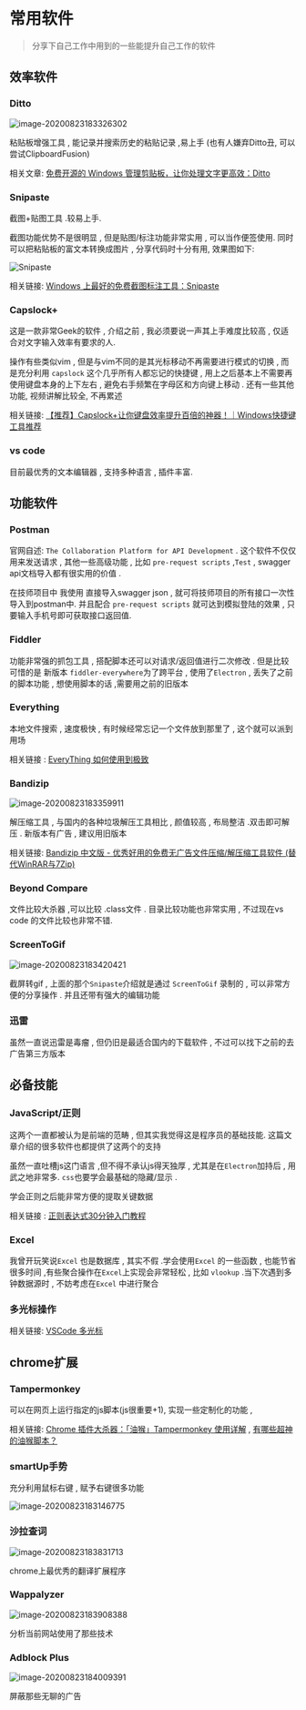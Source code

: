 # 常用软件

> 分享下自己工作中用到的一些能提升自己工作的软件

## 效率软件

### Ditto

![image-20200823183326302](../pic/image-20200823183326302.png)

粘贴板增强工具 , 能记录并搜索历史的粘贴记录 ,易上手 (也有人嫌弃Ditto丑, 可以尝试ClipboardFusion)

相关文章: [免费开源的 Windows 管理剪贴板，让你处理文字更高效：Ditto](https://sspai.com/post/43700)

### Snipaste

截图+贴图工具 .较易上手.

截图功能优势不是很明显 , 但是贴图/标注功能非常实用 , 可以当作便签使用. 同时可以把粘贴板的富文本转换成图片 , 分享代码时十分有用, 效果图如下:

![Snipaste](../pic/Snipaste.gif)

相关链接: [Windows 上最好的免费截图标注工具：Snipaste](https://sspai.com/post/34962)

### Capslock+

这是一款非常Geek的软件 , 介绍之前 , 我必须要说一声其上手难度比较高 , 仅适合对文字输入效率有要求的人.

操作有些类似vim  , 但是与vim不同的是其光标移动不再需要进行模式的切换 , 而是充分利用 `capslock` 这个几乎所有人都忘记的快捷键 , 用上之后基本上不需要再使用键盘本身的上下左右 , 避免右手频繁在字母区和方向键上移动 . 还有一些其他功能, 视频讲解比较全, 不再累述

相关链接: [【推荐】Capslock+让你键盘效率提升百倍的神器！｜Windows快捷键工具推荐](https://www.bilibili.com/video/BV1LK411p7wN)

### vs code

目前最优秀的文本编辑器 , 支持多种语言 , 插件丰富.

## 功能软件

### Postman

官网自述: `The Collaboration Platform for API Development`  . 这个软件不仅仅用来发送请求 , 其他一些高级功能 , 比如 `pre-request scripts` ,`Test` , swagger api文档导入都有很实用的价值 . 

在技师项目中 我使用 直接导入swagger json , 就可将技师项目的所有接口一次性导入到postman中. 并且配合 `pre-request scripts` 就可达到模拟登陆的效果 , 只要输入手机号即可获取接口返回值.

### Fiddler

功能非常强的抓包工具 ,  搭配脚本还可以对请求/返回值进行二次修改 . 但是比较可惜的是 新版本 `fiddler-everywhere`为了跨平台 , 使用了`Electron` , 丢失了之前的脚本功能 , 想使用脚本的话 ,需要用之前的旧版本

### Everything

本地文件搜索 ,  速度极快 , 有时候经常忘记一个文件放到那里了 , 这个就可以派到用场

相关链接 : [EveryThing 如何使用到极致](https://zhuanlan.zhihu.com/p/61334612)

### Bandizip

![image-20200823183359911](../pic/image-20200823183359911.png)

解压缩工具 , 与国内的各种垃圾解压工具相比 , 颜值较高 , 布局整洁 .双击即可解压  . 新版本有广告 , 建议用旧版本

相关链接: [Bandizip 中文版 - 优秀好用的免费无广告文件压缩/解压缩工具软件 (替代WinRAR与7Zip)](https://www.iplaysoft.com/bandizip.html)

### Beyond Compare

文件比较大杀器 ,可以比较 .class文件 . 目录比较功能也非常实用 , 不过现在vs code 的文件比较也非常不错. 

### ScreenToGif

![image-20200823183420421](../pic/image-20200823183420421.png)

截屏转gif ,  上面的那个`Snipaste`介绍就是通过 `ScreenToGif` 录制的  , 可以非常方便的分享操作 . 并且还带有强大的编辑功能 

### 迅雷



虽然一直说迅雷是毒瘤 , 但仍旧是最适合国内的下载软件 , 不过可以找下之前的去广告第三方版本 

## 必备技能

### JavaScript/正则

这两个一直都被认为是前端的范畴 , 但其实我觉得这是程序员的基础技能. 这篇文章介绍的很多软件也都提供了这两个的支持

虽然一直吐槽js这门语言 ,但不得不承认js得天独厚 , 尤其是在`Electron`加持后 , 用武之地非常多. `css`也要学会最基础的隐藏/显示 . 

学会正则之后能非常方便的提取关键数据 

相关链接 : [正则表达式30分钟入门教程](https://deerchao.cn/tutorials/regex/regex.htm) 

### Excel

我曾开玩笑说`Excel` 也是数据库  , 其实不假 .学会使用`Excel` 的一些函数 , 也能节省很多时间 ,有些聚合操作在`Excel`上实现会非常轻松 , 比如 `vlookup`  .当下次遇到多钟数据源时 , 不妨考虑在`Excel` 中进行聚合

### 多光标操作

相关链接: [VSCode 多光标](https://geek-docs.com/vscode/vscode-tutorials/vs-code-multi-cursor.html)

## chrome扩展

### Tampermonkey

可以在网页上运行指定的js脚本(js很重要+1), 实现一些定制化的功能 , 

相关链接: [Chrome 插件大杀器：「油猴」Tampermonkey 使用详解](https://zhuanlan.zhihu.com/p/99390731)  , [有哪些超神的油猴脚本？](https://www.zhihu.com/question/22210090)

### smartUp手势

充分利用鼠标右键 , 赋予右键很多功能

![image-20200823183146775](../pic/image-20200823183146775.png)

### 沙拉查词

![image-20200823183831713](../pic/image-20200823183831713.png)

chrome上最优秀的翻译扩展程序

### Wappalyzer

![image-20200823183908388](../pic/image-20200823183908388.png)

分析当前网站使用了那些技术

### Adblock Plus

![image-20200823184009391](../pic/image-20200823184009391.png)

屏蔽那些无聊的广告